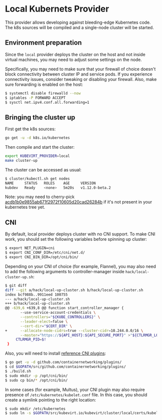 # Local Kubernets Provider

This provider allows developing against bleeding-edge Kubernetes code. The
k8s sources will be compiled and a single-node cluster will be started.

## Environment preparation

Since the `local` provider deploys the cluster on the host and not inside
virtual machines, you may need to adjust some settings on the node.

Specifically, you may need to make sure that your firewall of choice doesn't
block connectivity between cluster IP and service pods. If you experience
connectivity issues, consider tweaking or disabling your firewall. Also, make
sure forwarding is enabled on the host:

```bash
$ systemctl disable firewalld --now
$ iptables -P FORWARD ACCEPT
$ sysctl net.ipv4.conf.all.forwarding=1
```

## Bringing the cluster up

First get the k8s sources:

```bash
go get -u -d k8s.io/kubernetes
```

Then compile and start the cluster:

```bash
export KUBEVIRT_PROVIDER=local
make cluster-up
```

The cluster can be accessed as usual:

```bash
$ cluster/kubectl.sh get nodes
NAME     STATUS   ROLES    AGE     VERSION
kubdev   Ready    <none>   5m20s   v1.12.0-beta.2
```

Note: you may need to cherry-pick
[acdb1b0e9855ab671f2972f10605d20cad26284b](https://github.com/kubernetes/kubernetes/commit/acdb1b0e9855ab671f2972f10605d20cad26284b)
if it's not present in your kubernetes tree yet.

## CNI

By default, local provider deploys cluster with no CNI support. To make CNI
work, you should set the following variables before spinning up cluster:

```bash
$ export NET_PLUGIN=cni
$ export CNI_CONF_DIR=/etc/cni/net.d/
$ export CNI_BIN_DIR=/opt/cni/bin/
```

Depending on your CNI of choice (for example, Flannel), you may also need to
add the following arguments to controller-manager inside
`hack/local-cluster-up.sh`:

```bash
$ git diff
diff --git a/hack/local-up-cluster.sh b/hack/local-up-cluster.sh
index bcf988b..9911eed 100755
--- a/hack/local-up-cluster.sh
+++ b/hack/local-up-cluster.sh
@@ -639,6 +639,8 @@ function start_controller_manager {
       --use-service-account-credentials \
       --controllers="${KUBE_CONTROLLERS}" \
       --leader-elect=false \
       --cert-dir="$CERT_DIR" \
+      --allocate-node-cidrs=true --cluster-cidr=10.244.0.0/16 \
       --master="https://${API_HOST}:${API_SECURE_PORT}" >"${CTLRMGR_LOG}" 2>&1 &
     CTLRMGR_PID=$!
 }
```

Also, you will need to install [reference CNI plugins](https://github.com/containernetworking/plugins):

```bash
$ go get -u -d github.com/containernetworking/plugins/
$ cd $GOPATH/src/github.com/containernetworking/plugins/
$ ./build.sh
$ sudo mkdir -p /opt/cni/bin/
$ sudo cp bin/* /opt/cni/bin/
```

In some cases (for example, Multus), your CNI plugin may also require presence
of `/etc/kubernetes/kubelet.conf` file. In this case, you should create a
symlink pointing to the right location:

```bash
$ sudo mkdir /etc/kubernetes
$ sudo ln -s $GOPATH/src/kubevirt.io/kubevirt/cluster/local/certs/kubelet.kubeconfig /etc/kubernetes/kubelet.conf
```
